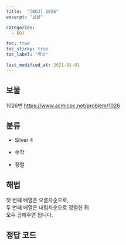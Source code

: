 ```yaml
---
title:  "[BOJ] 1026"
excerpt: "보물"

categories:
  - BOJ

toc: true
toc_sticky: true
toc_label: "목차"

last_modified_at: 2021-01-01
---
```


## 보물

1026번 <https://www.acmicpc.net/problem/1026>

## 분류
* Silver 4

* 수학
* 정렬

## 해법
첫 번째 배열은 오름차순으로,  
두 번째 배열은 내림차순으로 정렬한 뒤  
모두 곱해주면 됩니다.

## 정답 코드
<script src="https://gist.github.com/Geniemo/62d814551b109d4f4e42f2633d4345a7.js"></script>